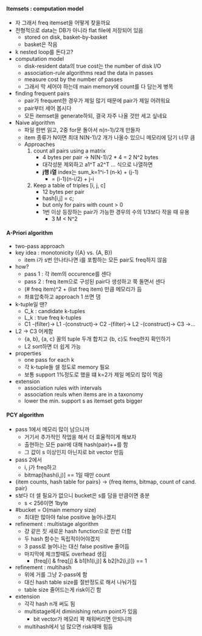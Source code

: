 #### Itemsets : computation model

* 자 그래서 freq itemset을 어떻게 찾을까요
* 전형적으로 data는 DB가 아니라 flat file에 저장되어 있음
    * stored on disk, basket-by-basket
    * basket은 작음
* k nested loop를 돈다고?
* computation model
    * disk-resident data의 true cost는 the number of disk I/O
    * association-rule algorithms read the data in passes
    * measure cost by the number of passes
    * 그래서 막 세어야 하는데 main memory에 count를 다 담는게 병목
* finding frequent pairs
    * pair가 frequent한 경우가 제일 많기 때문에 pair가 제일 어려워요
    * pair부터 세어 봅시다
    * 모든 itemset을 generate하되, 결국 자주 나올 것만 세고 싶네요
* Naive algorithm
    * 파일 한번 읽고, 2중 for문 돌아서 n(n-1)/2개 만들자
    * item 종류가 N이면 최대 N(N-1)/2 개가 나올수 있으니 메모리에 담기 너무 큼
    * Approaches
        1. count all pairs using a matrix
            * 4 bytes per pair -> N(N-1)/2 * 4 = 2 N^2 bytes
            * 대각성분 제외하고 a1^T a2^T ... 식으로 나열하면
            * **j행 i열** index는 sum_k=1^i-1 (n-k) + (j-1)
                * = (i-1)(n-i/2) + j-i
        1. Keep a table of triples [i, j, c]
            * 12 bytes per pair
            * hash[i,j] = c;
            * but only for pairs with count > 0
            * 1번 이상 등장하는 pair가 가능한 경우의 수의 1/3보다 작을 때 유용
                * 3 M < N^2

#### A-Priori algorithm

* two-pass approach
* key idea : monotonicity ({A} vs. {A, B})
    * item i가 s번 안나타나면 i를 포함하는 모든 pair도 freq하지 않음
* how?
    * pass 1 : 각 item의 occurence를 센다
    * pass 2 : freq item으로 구성된 pair다 생성하고 쭉 돌면서 센다
    * (# freq item)^2 + (list freq item) 만큼 메모리가 듬
    * 좌표압축하고 approach 1 쓰면 댐
* k-tuple일 땐?
    * C_k : candidate k-tuples
    * L_k : true freq k-tuples
    * C1 -(filter)-> L1 -(construct)-> C2 -(filter)-> L2 -(construct)-> C3 ->...
* L2 -> C3 어케함
    * {a, b}, {a, c} 꼴의 tuple 두개 합치고 {b, c}도 freq한지 확인하기
    * L2 sort하면 더 쉽게 가능
* properties
    * one pass for each k
    * 각 k-tuple들 셀 정도로 memory 필요
    * 보통 support 1%정도로 했을 떄 k=2가 제일 메모리 많이 먹음
* extension
    * association rules with intervals
    * association reuls when items are in a taxonomy
    * lower the min. support s as itemset gets bigger

#### PCY algorithm

* pass 1에서 메모리 많이 남으니까 
    * 거기서 추가적인 작업을 해서 더 효율적이게 해보자
    * 출현하는 모든 pair에 대해 hash(pair)++를 함
    * 그 값이 s 이상인지 아닌지로 bit vector 만듬
* pass 2에서
    * i, j가 freq하고
    * bitmap[hash(i,j)] == 1일 때만 count
* {item counts, hash table for pairs} -> {freq items, bitmap, count of cand. pair}
* s보다 더 셀 필요가 없으니 bucket은 s를 담을 만큼이면 충분
    * s < 256이면 1byte
* #bucket = O(main memory size)
    * 최대한 많아야 false positive 늘어나겠지
* refinement : multistage algorithm
    * 걍 같은 짓 새로운 hash function으로 한번 더함
    * 두 hash 함수는 독립적이어야겠지
    * 3 pass로 늘어나는 대신 false positive 줄어듬
    * 마지막에 체크할때도 overhead 생김
        * (freq[i] & freq[j] & b1[h1(i,j)] & b2[h2(i,j)]) == 1
* refinement : multihash
    * 위에 거를 그냥 2-pass에 함
    * 대신 hash table size를 절반정도로 해서 나눠가짐
    * table size 줄어드는게 risk이긴 함
* extension
    * 각각 hash n개 써도 됨
    * multistage에서 diminishing return point가 있음
        * bit vector가 메모리 꽉 채워버리면 안되니까
    * multihash에서 넘 많으면 risk때매 힘듬
